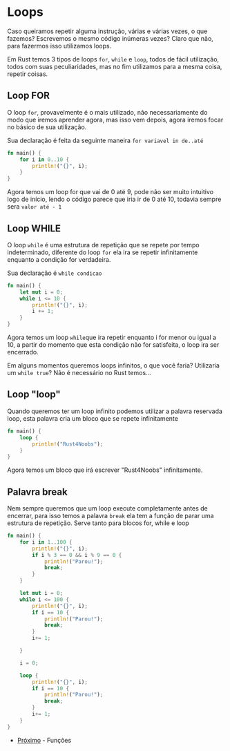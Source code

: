 # Loops

Caso queiramos repetir alguma instrução, várias e várias vezes, o que fazemos? Escrevemos o mesmo código inúmeras vezes? Claro que não, para fazermos isso utilizamos loops.

Em Rust temos 3 tipos de loops `for`, `while` e `loop`, todos de fácil utilização, todos com suas peculiaridades, mas no fim utilizamos para a mesma coisa, repetir coisas. 

## Loop FOR

O loop `for`, provavelmente é o mais utilizado, não necessariamente do modo que iremos aprender agora, mas isso vem depois, agora iremos focar no básico de sua utilização.

Sua declaração é feita da seguinte maneira `for variavel in de..até`

```rust
fn main() {
    for i in 0..10 {
        println!("{}", i);
    }
}
```

Agora temos um loop for que vai de 0 até 9, pode não ser muito intuitivo logo de início, lendo o código parece que iria ir de 0 até 10, todavia sempre sera `valor até - 1`

## Loop WHILE

O loop `while` é uma estrutura de repetição que se repete por tempo indeterminado, diferente do loop `for` ela ira se repetir infinitamente enquanto a condição for verdadeira.

Sua declaração é `while condicao`

```rust
fn main() {
    let mut i = 0;
    while i <= 10 {
        println!("{}", i);
        i += 1;
    }
}
```

Agora temos um loop `while`que ira repetir enquanto i for menor ou igual a 10, a partir do momento que esta condição não for satisfeita, o loop ira ser encerrado. 

Em alguns momentos queremos loops infinitos, o que você faria? Utilizaria um `while true`? Não é necessário no Rust temos...

## Loop "loop"

Quando queremos ter um loop infinito podemos utilizar a palavra reservada loop, esta palavra cria um bloco que se repete infinitamente

```rust
fn main() {
    loop {
        println!("Rust4Noobs");
    }
}
```

Agora temos um bloco que irá escrever "Rust4Noobs" infinitamente.

## Palavra break

Nem sempre queremos que um loop execute completamente antes de encerrar, para isso temos a palavra `break` ela tem a função de parar uma estrutura de repetição. Serve tanto para blocos for, while e loop

```rust
fn main() {
    for i in 1..100 {
        println!("{}", i);
        if i % 3 == 0 && i % 9 == 0 {
            println!("Parou!");
            break;
        }
    }

    let mut i = 0;
    while i <= 100 {
        println!("{}", i);
        if i == 10 {
            println!("Parou!");
            break;
        }
        i+= 1;

    }

    i = 0;

    loop {
        println!("{}", i);
        if i == 10 {
            println!("Parou!");
            break;
        }
        i+= 1;
    }
}
```

- [Próximo](./08-functions.md) - Funções